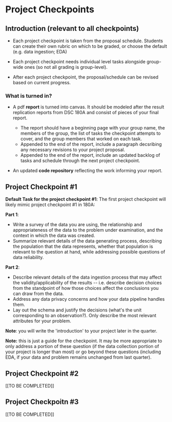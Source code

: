 # Project Checkpoints

## Introduction (relevant to all checkpoints)

-   Each project checkpoint is taken from the proposal
    schedule. Students can create their own rubric on which to be
    graded, or choose the default (e.g. data ingestion; EDA)

-   Each project checkpoint needs individual level tasks alongside
    group-wide ones (so not all grading is group-level).

-   After each project checkpoint, the proposal/schedule can be
    revised based on current progress.
    
### What is turned in?

-   A pdf **report** is turned into canvas. It should be modeled after
    the result replication reports from DSC 180A and consist of pieces
    of your final report.
    -   The report should have a beginning page with your group name,
        the members of the group, the list of tasks the checkpoint
        attempts to cover, and the group members that worked on each
        task.
    -   Appended to the end of the report, include a paragraph
        decsribing any necessary revisions to your project proposal.
    -   Appended to the end of the report, include an updated backlog
        of tasks and schedule through the next project checkpoint.

-   An updated **code repository** reflecting the work informing your
    report.
    
## Project Checkpoint #1

**Default Task for the project checkpoint #1**: The first project
checkpoint will likely mimic project checkpoint #1 in 180A:

**Part 1**:

-   Write a survey of the data you are using, the relationship and
    appropriateness of the data to the problem under examination, and
    the context in which the data was created.
-   Summarize relevant details of the data generating process,
    describing the population that the data represents, whether that
    population is relevant to the question at hand, while addressing
    possible questions of data reliability.
    
**Part 2**:

-   Describe relevant details of the data ingestion process that may
    affect the validity/applicability of the results -- i.e. describe
    decision choices from the standpoint of how those choices affect
    the conclusions you can draw from the data.
-   Address any data privacy concerns and how your data pipeline
    handles them.
-   Lay out the schema and justify the decisions (what's the unit
    corresponding to an observation?). Only describe the most relevant
    attributes for your problem.
    
**Note**: you will write the 'introduction' to your project later in
the quarter.

**Note:** this is just a guide for the checkpoint. It may be more
appropriate to only address a portion of these question (if the data
collection portion of your project is longer than most) or go beyond
these questions (including EDA, if your data and problem remains
unchanged from last quarter).

## Project Checkpoint #2

[[TO BE COMPLETED]]

## Project Checkpoitn #3

[[TO BE COMPLETED]]


